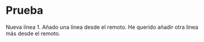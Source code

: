 # Prueba
Nueva linea 1.
Añado una linea desde el remoto.
He querido añadir otra linea más desde el remoto.
